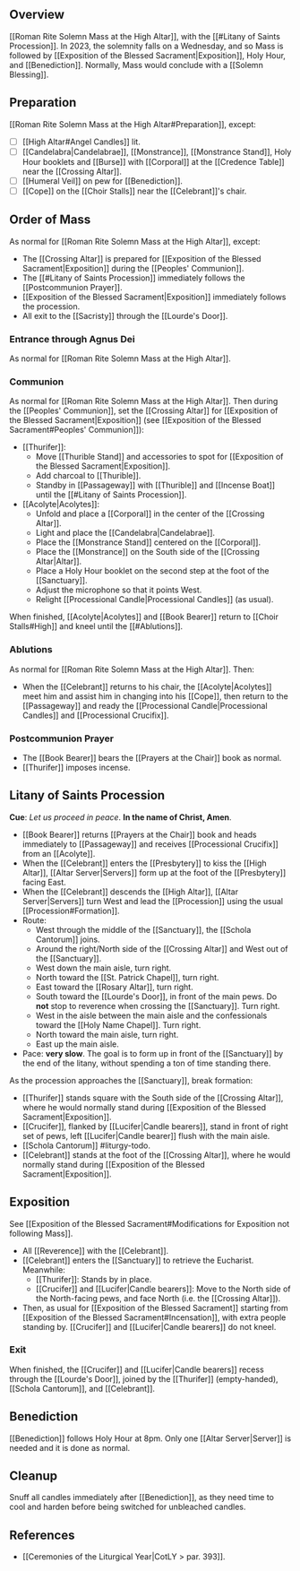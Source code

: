 ## Overview
[[Roman Rite Solemn Mass at the High Altar]], with the [[#Litany of Saints Procession]]. In 2023, the solemnity falls on a Wednesday, and so Mass is followed by [[Exposition of the Blessed Sacrament|Exposition]], Holy Hour, and [[Benediction]]. Normally, Mass would conclude with a [[Solemn Blessing]].

## Preparation
[[Roman Rite Solemn Mass at the High Altar#Preparation]], except:

- [ ] [[High Altar#Angel Candles]] lit.
- [ ] [[Candelabra|Candelabrae]], [[Monstrance]], [[Monstrance Stand]], Holy Hour booklets and [[Burse]] with [[Corporal]] at the [[Credence Table]] near the [[Crossing Altar]].
- [ ] [[Humeral Veil]] on pew for [[Benediction]].
- [ ] [[Cope]] on the [[Choir Stalls]] near the [[Celebrant]]'s chair.
## Order of Mass
As normal for [[Roman Rite Solemn Mass at the High Altar]], except:

- The [[Crossing Altar]] is prepared for [[Exposition of the Blessed Sacrament|Exposition]] during the [[Peoples' Communion]].
- The [[#Litany of Saints Procession]] immediately follows the [[Postcommunion Prayer]].
- [[Exposition of the Blessed Sacrament|Exposition]] immediately follows the procession.
- All exit to the [[Sacristy]] through the [[Lourde's Door]].

### Entrance through Agnus Dei
As normal for [[Roman Rite Solemn Mass at the High Altar]].

### Communion
As normal for [[Roman Rite Solemn Mass at the High Altar]]. Then during the [[Peoples' Communion]], set the [[Crossing Altar]] for [[Exposition of the Blessed Sacrament|Exposition]] (see [[Exposition of the Blessed Sacrament#Peoples' Communion]]):

- [[Thurifer]]:
	- Move [[Thurible Stand]] and accessories to spot for [[Exposition of the Blessed Sacrament|Exposition]].
	- Add charcoal to [[Thurible]].
	- Standby in [[Passageway]] with [[Thurible]] and [[Incense Boat]] until the [[#Litany of Saints Procession]].
- [[Acolyte|Acolytes]]:
	- Unfold and place a [[Corporal]] in the center of the [[Crossing Altar]].
	- Light and place the [[Candelabra|Candelabrae]].
	- Place the [[Monstrance Stand]] centered on the [[Corporal]].
	- Place the [[Monstrance]] on the South side of the [[Crossing Altar|Altar]].
	- Place a Holy Hour booklet on the second step at the foot of the [[Sanctuary]].
	- Adjust the microphone so that it points West.
	- Relight [[Processional Candle|Processional Candles]] (as usual).

When finished, [[Acolyte|Acolytes]] and [[Book Bearer]] return to [[Choir Stalls#High]] and kneel until the [[#Ablutions]].

### Ablutions
As normal for [[Roman Rite Solemn Mass at the High Altar]]. Then:

- When the [[Celebrant]] returns to his chair, the [[Acolyte|Acolytes]] meet him and assist him in changing into his [[Cope]], then return to the [[Passageway]] and ready the [[Processional Candle|Processional Candles]] and [[Processional Crucifix]].
 
### Postcommunion Prayer
- The [[Book Bearer]] bears the [[Prayers at the Chair]] book as normal.
- [[Thurifer]] imposes incense.

## Litany of Saints Procession
**Cue**: _Let us proceed in peace_. **In the name of Christ, Amen**.

- [[Book Bearer]] returns [[Prayers at the Chair]] book and heads immediately to [[Passageway]] and receives [[Processional Crucifix]] from an [[Acolyte]].
- When the [[Celebrant]] enters the [[Presbytery]] to kiss the [[High Altar]], [[Altar Server|Servers]] form up at the foot of the [[Presbytery]] facing East.
- When the [[Celebrant]] descends the [[High Altar]], [[Altar Server|Servers]] turn West and lead the [[Procession]] using the usual [[Procession#Formation]].
- Route:
	- West through the middle of the [[Sanctuary]], the [[Schola Cantorum]] joins.
	- Around the right/North side of the [[Crossing Altar]] and West out of the [[Sanctuary]].
	- West down the main aisle, turn right.
	- North toward the [[St. Patrick Chapel]], turn right.
	- East toward the [[Rosary Altar]], turn right.
	- South toward the [[Lourde's Door]], in front of the main pews. Do **not** stop to reverence when crossing the [[Sanctuary]]. Turn right.
	- West in the aisle between the main aisle and the confessionals toward the [[Holy Name Chapel]]. Turn right.
	- North toward the main aisle, turn right.
	- East up the main aisle.
- Pace: **very slow**. The goal is to form up in front of the [[Sanctuary]] by the end of the litany, without spending a ton of time standing there.

As the procession approaches the [[Sanctuary]], break formation:

- [[Thurifer]] stands square with the South side of the [[Crossing Altar]], where he would normally stand during [[Exposition of the Blessed Sacrament|Exposition]].
- [[Crucifer]], flanked by [[Lucifer|Candle bearers]], stand in front of right set of pews, left [[Lucifer|Candle bearer]] flush with the main aisle.
- [[Schola Cantorum]] #liturgy-todo.
- [[Celebrant]] stands at the foot of the [[Crossing Altar]], where he would normally stand during [[Exposition of the Blessed Sacrament|Exposition]].

## Exposition
See [[Exposition of the Blessed Sacrament#Modifications for Exposition not following Mass]].

- All [[Reverence]] with the [[Celebrant]].
- [[Celebrant]] enters the [[Sanctuary]] to retrieve the Eucharist. Meanwhile:
	- [[Thurifer]]: Stands by in place.
	- [[Crucifer]] and [[Lucifer|Candle bearers]]: Move to the North side of the North-facing pews, and face North (i.e. the [[Crossing Altar]]).
- Then, as usual for [[Exposition of the Blessed Sacrament]] starting from [[Exposition of the Blessed Sacrament#Incensation]], with extra people standing by. [[Crucifer]] and [[Lucifer|Candle bearers]] do not kneel.

### Exit
When finished, the [[Crucifer]] and [[Lucifer|Candle bearers]] recess through the [[Lourde's Door]], joined by the [[Thurifer]] (empty-handed), [[Schola Cantorum]], and [[Celebrant]].

## Benediction
[[Benediction]] follows Holy Hour at 8pm. Only one [[Altar Server|Server]] is needed and it is done as normal.

## Cleanup
Snuff all candles immediately after [[Benediction]], as they need time to cool and harden before being switched for unbleached candles.

## References
- [[Ceremonies of the Liturgical Year|CotLY > par. 393]].
